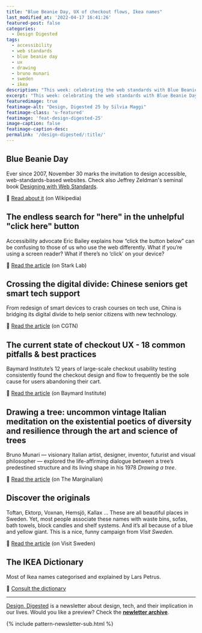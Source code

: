 ```yaml
---
title: "Blue Beanie Day, UX of checkout flows, Ikea names"
last_modified_at: '2022-04-17 16:41:26'
featured-post: false
categories:
  - Design Digested
tags:
  - accessibility
  - web standards
  - blue beanie day
  - ux
  - drawing
  - bruno munari
  - sweden
  - ikea
description: "This week: celebrating the web standards with Blue Beanie Day, accessibility, the current state of checkout UX, the meaning of Ikea names, and more."
excerpt: "This week: celebrating the web standards with Blue Beanie Day, accessibility, the current state of checkout UX, the meaning of Ikea names, and more."
featuredimage: true
featimage-alt: "Design, Digested 25 by Silvia Maggi"
featimage-class: 'u-featured'
featimage: 'feat-design-digested-25'
image-caption: false
featimage-caption-desc: 
permalink: '/design-digested/:title/'
---
```

## Blue Beanie Day

Ever since 2007, November 30 marks the invitation to design accessible, web-standards-based websites. Check also Jeffrey Zeldman's seminal book <a href="https://www.goodreads.com/book/show/259072.Designing_with_Web_Standards">Designing with Web Standards</a>.

<p class="detached">🔗 <a href="https://en.wikipedia.org/wiki/Blue_Beanie_Day">Read about it</a> (on Wikipedia)</p>

## The endless search for "here" in the unhelpful "click here" button

Accessibility advocate Eric Bailey explains how “click the button below” can be confusing to those of us who use the web differently. What if you’re using a screen reader? What if there’s no ‘click’ on your device?

<p class="detached">🔗 <a href="https://www.getstark.co/blog/the-endless-search-for-here-in-the-unhelpful-click-here-button">Read the article</a> (on Stark Lab)</p>

## Crossing the digital divide: Chinese seniors get smart tech support

From redesign of smart devices to crash courses on tech use, China is bridging its digital divide to help senior citizens with new technology.

<p class="detached">🔗 <a href="https://news.cgtn.com/news/3163544d77554464776c6d636a4e6e62684a4856/index.html">Read the article</a> (on CGTN)</p>

## The current state of checkout UX - 18 common pitfalls & best practices

Baymard Institute’s 12 years of large-scale checkout usability testing consistently found the checkout design and flow to frequently be the sole cause for users abandoning their cart. 

<p class="detached">🔗 <a href="https://baymard.com/blog/current-state-of-checkout-ux">Read the article</a> (on Baymard Institute)</p>

## Drawing a tree: uncommon vintage Italian meditation on the existential poetics of diversity and resilience through the art and science of trees

Bruno Munari — visionary Italian artist, designer, inventor, futurist and visual philosopher — explored the life-affirming dialogue between a tree’s predestined structure and its living shape in his 1978 <em>Drawing a tree</em>.

<p class="detached">🔗 <a href="https://www.themarginalian.org/2021/11/05/drawing-a-tree-bruno-munari">Read the article</a> (on The Marginalian)</p>

## Discover the originals

Toftan, Ektorp, Voxnan, Hemsjö, Kallax … These are all beautiful places in Sweden. Yet, most people associate these names with waste bins, sofas, bath towels, block candles and shelf systems. And it’s all because of a blue and yellow giant. This is a nice, funny campaign from <em>Visit Sweden</em>. 

<p class="detached">🔗 <a href="https://visitsweden.com/discover-the-originals/">Read the article</a> (on Visit Sweden)</p>

## The IKEA Dictionary

Most of Ikea names categorised and explained by Lars Petrus. 

<p class="detached">🔗 <a href="https://lar5.com/ikea/">Consult the dictionary</a> </p>

---

[Design, Digested](/newsletter/ "Go to the Newsletter page") is a newsletter about design, tech, and their implication in our lives. Would you like a preview? Check the [**newletter archive**](/newsletter/archive/).

{% include pattern-newsletter-sub.html %}

